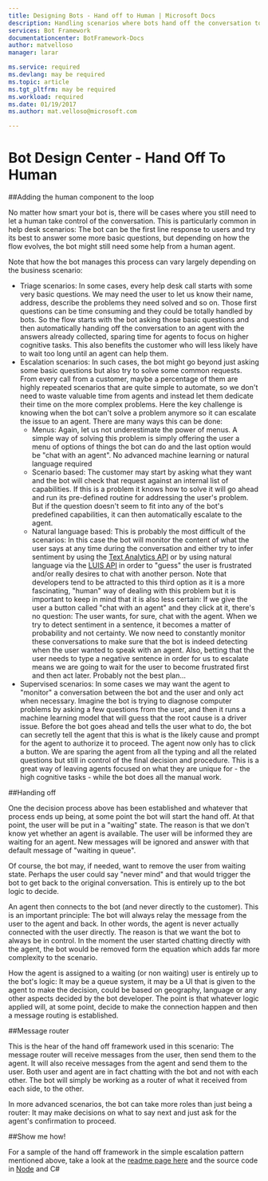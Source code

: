 ```yaml
---
title: Designing Bots - Hand off to Human | Microsoft Docs
description: Handling scenarios where bots hand off the conversation to humans
services: Bot Framework
documentationcenter: BotFramework-Docs
author: matvelloso
manager: larar

ms.service: required
ms.devlang: may be required
ms.topic: article
ms.tgt_pltfrm: may be required
ms.workload: required
ms.date: 01/19/2017
ms.author: mat.velloso@microsoft.com

---
```

# Bot Design Center - Hand Off To Human



##Adding the human component to the loop


No matter how smart your bot is, there will be cases where you still need to let a human take control of the conversation. This is particularly common in help desk scenarios: The bot can be the first line response to users and try its best to answer some more basic questions, but depending on how the flow evolves, the bot might still need some help from a human agent.

Note that how the bot manages this process can vary largely depending on the business scenario:

- Triage scenarios: In some cases, every help desk call starts with some very basic questions. We may need the user to let us know their name, address, describe the problems they need solved and so on. Those first questions can be time consuming and they could be totally handled by bots. So the flow starts with the bot asking those basic questions and then automatically handing off the conversation to an agent with the answers already collected, sparing time for agents to focus on higher cognitive tasks. This also benefits the customer who will less likely have to wait too long until an agent can help them.
- Escalation scenarios: In such cases, the bot might go beyond just asking some basic questions but also try to solve some common requests. From every call from a customer, maybe a percentage of them are highly repeated scenarios that are quite simple to automate, so we don't need to waste valuable time from agents and instead let them dedicate their time on the more complex problems. Here the key challenge is knowing when the bot can't solve a problem anymore so it can escalate the issue to an agent. There are many ways this can be done: 
	- Menus: Again, let us not underestimate the power of menus. A simple way of solving this problem is simply offering the user a menu of options of things the bot can do and the last option would be "chat with an agent". No advanced machine learning or natural language required
	- Scenario based: The customer may start by asking what they want and the bot will check that request against an internal list of capabilities. If this is a problem it knows how to solve it will go ahead and run its pre-defined routine for addressing the user's problem. But if the question doesn't seem to fit into any of the bot's predefined capabilities, it can then automatically escalate to the agent.
	- Natural language based: This is probably the most difficult of the scenarios: In this case the bot will monitor the content of what the user says at any time during the conversation and either try to infer sentiment by using the [Text Analytics API](https://www.microsoft.com/cognitive-services/en-us/text-analytics-api) or by using natural language via the [LUIS API](https://www.luis.ai) in order to "guess" the user is frustrated and/or really desires to chat with another person. Note that developers tend to be attracted to this third option as it is a more fascinating, "human" way of dealing with this problem but it is important to keep in mind that it is also less certain: If we give the user a button called "chat with an agent" and they click at it, there's no question: The user wants, for sure, chat with the agent. When we try to detect sentiment in a sentence, it becomes a matter of probability and not certainty. We now need to constantly monitor these conversations to make sure that the bot is indeed detecting when the user wanted to speak with an agent. Also, betting that the user needs to type a negative sentence in order for us to escalate means we are going to wait for the user to become frustrated first and then act later. Probably not the best plan...
- Supervised scenarios: In some cases we may want the agent to "monitor" a conversation between the bot and the user and only act when necessary. Imagine the bot is trying to diagnose computer problems by asking a few questions from the user, and then it runs a machine learning model that will guess that the root cause is a driver issue. Before the bot goes ahead and tells the user what to do, the bot can secretly tell the agent that this is what is the likely cause and prompt for the agent to authorize it to proceed. The agent now only has to click a button. We are sparing the agent from all the typing and all the related questions but still in control of the final decision and procedure. This is a great way of leaving agents focused on what they are unique for - the high cognitive tasks - while the bot does all the manual work.



##Handing off 

One the decision process above has been established and whatever that process ends up being, at some point the bot will start the hand off. At that point, the user will be put in a "waiting" state. The reason is that we don't know yet whether an agent is available. The user will be informed they are waiting for an agent. New messages will be ignored and answer with that default message of "waiting in queue".

Of course, the bot may, if needed, want to remove the user from waiting state. Perhaps the user could say "never mind" and that would trigger the bot to get back to the original conversation. This is entirely up to the bot logic to decide.

An agent then connects to the bot (and never directly to the customer). This is an important principle: The bot will always relay the message from the user to the agent and back. In other words, the agent is never actually connected with the user directly. The reason is that we want the bot to always be in control. In the moment the user started chatting directly with the agent, the bot would be removed form the equation which adds far more complexity to the scenario. 

How the agent is assigned to a waiting (or non waiting) user is entirely up to the bot's logic: It may be a queue system, it may be a UI that is given to the agent to make the decision, could be based on geography, language or any other aspects decided by the bot developer. The point is that whatever logic applied will, at some point, decide to make the connection happen and then a message routing is established. 

##Message router

This is the hear of the hand off framework used in this scenario: The message router will receive messages from the user, then send them to the agent. It will also receive messages from the agent and send them to the user. Both user and agent are in fact chatting with the bot and not with each other. The bot will simply be working as a router of what it received from each side, to the other.

In more advanced scenarios, the bot can take more roles than just being a router: It may make decisions on what to say next and just ask for the agent's confirmation to proceed.

##Show me how!

For a sample of the hand off framework in the simple escalation pattern mentioned above, take a look at the [readme page here](https://trpp24botsamples.visualstudio.com/_git/Code?path=%2FNode%2Fbot-handoff%2FREADME.md&version=GBmaster&_a=contents) and the source code in [Node](https://trpp24botsamples.visualstudio.com/_git/Code?path=%2FNode%2Fbot-handoff&version=GBmaster&_a=contents) and C#




